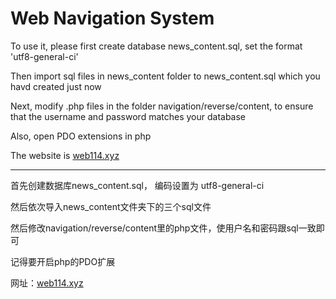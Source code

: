 Web Navigation System
====
To use it, please first create database news_content.sql, set the format 'utf8-general-ci'

Then import sql files in news_content folder to news_content.sql which you havd created just now

Next, modify .php files in the folder navigation/reverse/content, to ensure that the username and password matches your database

Also, open PDO extensions in php

The website is [web114.xyz](https://web114.xyz)

****

首先创建数据库news_content.sql， 编码设置为 utf8-general-ci

然后依次导入news_content文件夹下的三个sql文件

然后修改navigation/reverse/content里的php文件，使用户名和密码跟sql一致即可

记得要开启php的PDO扩展

网址：[web114.xyz](https://web114.xyz)
